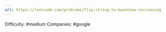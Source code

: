 ```yaml
---
url: https://leetcode.com/problems/flip-string-to-monotone-increasing
---
```


Difficulty: #medium
Companies: #google